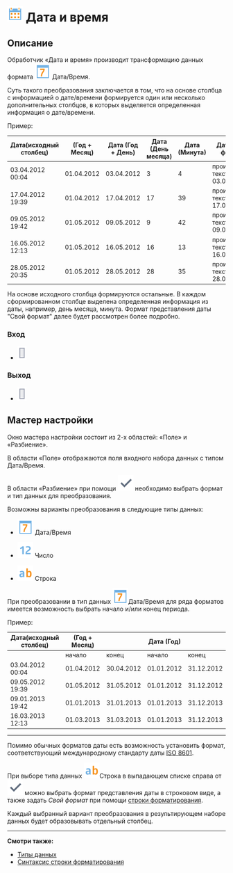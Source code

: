 # ![](../../media/app/icons/component-18/component-default-08.svg) Дата и время

## Описание

Обработчик «Дата и время» производит трансформацию данных формата ![](../../media/app/icons/datatype-18/datatype-default-05.svg) Дата/Время.

Суть такого преобразования заключается в том, что на основе столбца с информацией о дате/времени формируется один или несколько дополнительных столбцов, в которых выделяется определенная информация о дате/времени.

Пример:

 | Дата(исходный столбец) | (Год + Месяц) | Дата (Год + День) | Дата (День месяца) | Дата (Минута) | Дата (Свой формат) |
 | --------- | --------- | --------- | --------- | --------- | --------- |
 | 03.04.2012 00:04 | 01.04.2012 | 03.04.2012 | 3 | 4 | произвольный текст - 03.04.12 |
 | 17.04.2012 19:39 | 01.04.2012 | 17.04.2012 | 17 | 39 | произвольный текст - 17.04.12 |
 | 09.05.2012 19:42 | 01.05.2012 | 09.05.2012 | 9 | 42 | произвольный текст - 09.05.12 |
 | 16.05.2012 12:13 | 01.05.2012 | 16.05.2012 | 16 | 13 | произвольный текст - 16.05.12 |
 | 28.05.2012 20:35 | 01.05.2012 | 28.05.2012 | 28 | 35 | произвольный текст - 28.05.12 |

На основе исходного столбца формируются остальные. В каждом сформированном столбце выделена определенная информация из даты, например, день месяца, минута. Формат представления даты "Свой формат" далее будет рассмотрен более подробно.

### Вход

* ![](../../media/app/icons/ports/output-table-inactive.svg)

### Выход

* ![](../../media/app/icons/ports/output-table-inactive.svg)

## Мастер настройки

Окно мастера настройки состоит из 2-х областей: «Поле» и «Разбиение».

В области «Поле» отображаются поля  входного набора данных с типом Дата/Время.

В области «Разбиение» при помощи ![](../../media/app/icons/toolbar-18/toolbar-18-102.svg) необходимо выбрать формат и тип данных для преобразования.

Возможны варианты преобразования в следующие типы данных:

* ![](../../media/app/icons/datatype-18/datatype-default-05.svg) Дата/Время

* ![](../../media/app/icons/datatype-18/datatype-default-02.svg) Число

* ![](../../media/app/icons/datatype-18/datatype-default-01.svg) Строка

При преобразовании в тип данных ![](../../media/app/icons/datatype-18/datatype-default-05.svg)Дата/Время для ряда форматов имеется возможность выбрать начало и/или конец периода.

Пример:

| Дата(исходный столбец) | (Год + Месяц) | | Дата (Год) | |
| --------- | --------- | --------- |--------- | --------- |
| | начало | конец | начало | конец |
| 03.04.2012 00:04 | 01.04.2012 | 30.04.2012 | 01.01.2012 | 31.12.2012 |
| 09.05.2012 19:39 | 01.05.2012 | 31.05.2012 | 01.01.2012 | 31.12.2012 |
| 09.01.2013 19:42 | 01.01.2013 | 31.01.2013 | 01.01.2013 | 31.12.2013 |
| 16.03.2013 12:13 | 01.03.2013 | 31.03.2013 | 01.01.2013 | 31.12.2013 |

------

Помимо обычных форматов даты есть возможность установить формат, соответствующий международному стандарту даты [ISO 8601](https://ru.wikipedia.org/wiki/ISO-8601).

При выборе типа данных ![](../../media/app/icons/datatype-18/datatype-default-01.svg)Строка в выпадающем списке справа от ![](../../media/app/icons/toolbar-18/toolbar-18-102.svg) можно выбрать формат представления даты в строковом виде, а также задать *Свой формат* при помощи [строки форматирования](./trans-datatime/syntax.md).

Каждый выбранный вариант преобразования в результирующем наборе данных будет образовывать отдельный столбец.

------

**Смотри также:**

* [Типы данных](../../data/datatype.md)
* [Синтаксис строки форматирования](./trans-datatime/syntax.md)
